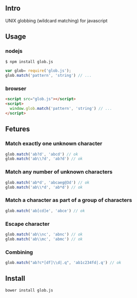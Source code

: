 ## Intro

UNIX globbing (wildcard matching) for javascript


## Usage

### nodejs

```bash
$ npm install glob.js
```

```javascript
var glob= require('glob.js');
glob.match('pattern', 'string') // ...
```
### browser

```html
<script src="glob.js"></script>
<script>
  window.glob.match('pattern', 'string') // ...
</script>
```

## Fetures

### Match exactly one unknown character
```javascript
glob.match('ab?d', 'abcd') // ok
glob.match('ab\\?d', 'ab?d') // ok
```
### Match any number of unknown characters
```javascript
glob.match('ab*d', 'abcaeg@3d') // ok
glob.match('ab\\*d', 'ab*d') // ok
```
### Match a character as part of a group of characters
```javascript
glob.match('ab[cd]e', 'abce') // ok
```
### Escape character
```javascript
glob.match('ab\\nc', 'abnc') // ok
glob.match('ab\\mc', 'abmc') // ok
```

### Combining
```javascript
glob.match("ab?c*[df]\\d|.q", 'ab1c234fd|.q') // ok
```

## Install

```bash
bower install glob.js
```
